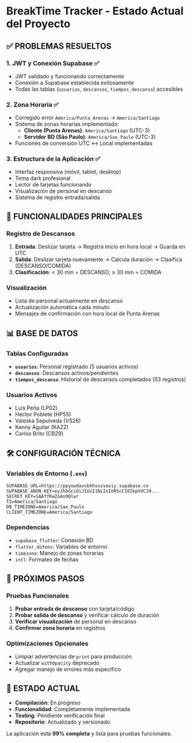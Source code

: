 # BreakTime Tracker - Estado Actual del Proyecto

## ✅ PROBLEMAS RESUELTOS

### 1. **JWT y Conexión Supabase** ✅
- JWT validado y funcionando correctamente
- Conexión a Supabase establecida exitosamente
- Todas las tablas (`usuarios`, `descansos`, `tiempos_descanso`) accesibles

### 2. **Zona Horaria** ✅
- Corregido error `America/Punta_Arenas` → `America/Santiago`
- Sistema de zonas horarias implementado:
  - **Cliente (Punta Arenas)**: `America/Santiago` (UTC-3)
  - **Servidor BD (São Paulo)**: `America/Sao_Paulo` (UTC-3)
- Funciones de conversión UTC ↔ Local implementadas

### 3. **Estructura de la Aplicación** ✅
- Interfaz responsiva (móvil, tablet, desktop)
- Tema dark profesional
- Lector de tarjetas funcionando
- Visualización de personal en descanso
- Sistema de registro entrada/salida

## 🔄 FUNCIONALIDADES PRINCIPALES

### Registro de Descansos
1. **Entrada**: Deslizar tarjeta → Registra inicio en hora local → Guarda en UTC
2. **Salida**: Deslizar tarjeta nuevamente → Calcula duración → Clasifica (DESCANSO/COMIDA)
3. **Clasificación**: < 30 min = DESCANSO, ≥ 30 min = COMIDA

### Visualización
- Lista de personal actualmente en descanso
- Actualización automática cada minuto
- Mensajes de confirmación con hora local de Punta Arenas

## 📊 BASE DE DATOS

### Tablas Configuradas
- **`usuarios`**: Personal registrado (5 usuarios activos)
- **`descansos`**: Descansos activos/pendientes
- **`tiempos_descanso`**: Historial de descansos completados (53 registros)

### Usuarios Activos
- Luis Peña (LP02)
- Hector Poblete (HP55)
- Valeska Sepulveda (VS26)
- Kenny Aguilar (KA22)
- Carlos Brito (CB29)

## 🛠️ CONFIGURACIÓN TÉCNICA

### Variables de Entorno (`.env`)
```
SUPABASE_URL=https://ppyowdavsbkhvxzvaviy.supabase.co
SUPABASE_ANON_KEY=eyJhbGciOiJIUzI1NiIsInR5cCI6IkpXVCJ9...
SECRET_KEY=SAAffKwZoAs0Qlwr
TZ=America/Santiago
DB_TIMEZONE=America/Sao_Paulo
CLIENT_TIMEZONE=America/Santiago
```

### Dependencias
- `supabase_flutter`: Conexión BD
- `flutter_dotenv`: Variables de entorno
- `timezone`: Manejo de zonas horarias
- `intl`: Formateo de fechas

## 🎯 PRÓXIMOS PASOS

### Pruebas Funcionales
1. **Probar entrada de descanso** con tarjeta/código
2. **Probar salida de descanso** y verificar cálculo de duración
3. **Verificar visualización** de personal en descanso
4. **Confirmar zona horaria** en registros

### Optimizaciones Opcionales
- Limpiar advertencias de `print` para producción
- Actualizar `withOpacity` deprecado
- Agregar manejo de errores más específico

## 📍 ESTADO ACTUAL
- **Compilación**: En progreso
- **Funcionalidad**: Completamente implementada
- **Testing**: Pendiente verificación final
- **Repositorio**: Actualizado y versionado

La aplicación está **99% completa** y lista para pruebas funcionales.
